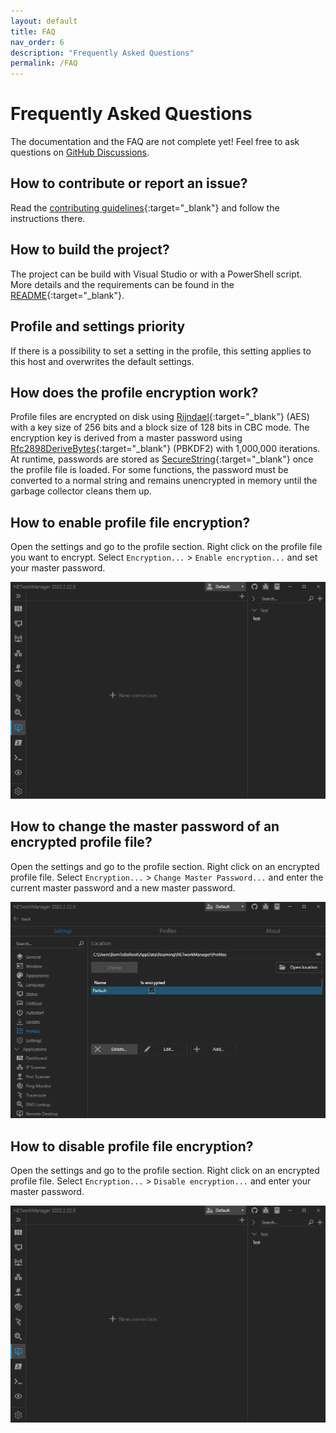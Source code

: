 ```yaml
---
layout: default
title: FAQ
nav_order: 6
description: "Frequently Asked Questions"
permalink: /FAQ
---
```


# Frequently Asked Questions
The documentation and the FAQ are not complete yet! Feel free to ask questions on [GitHub Discussions](https://github.com/BornToBeRoot/NETworkManager/discussions).

## How to contribute or report an issue?
Read the [contributing guidelines](https://github.com/BornToBeRoot/NETworkManager/blob/master/CONTRIBUTING.md){:target="_blank"} and follow the instructions there.

## How to build the project?
The project can be build with Visual Studio or with a PowerShell script. More details and the requirements can be found in the [README](https://github.com/BornToBeRoot/NETworkManager/blob/master/README.md#build){:target="_blank"}.

## Profile and settings priority
If there is a possibility to set a setting in the profile, this setting applies to this host and overwrites the default settings.

## How does the profile encryption work?
Profile files are encrypted on disk using [Rijndael](https://docs.microsoft.com/en-US/dotnet/api/system.security.cryptography.rijndaelmanaged?view=net-5.0){:target="_blank"} (AES) with a key size of 256 bits and a block size of 128 bits in CBC mode. The encryption key is derived from a master password using [Rfc2898DeriveBytes](https://docs.microsoft.com/en-US/dotnet/api/system.security.cryptography.rfc2898derivebytes?view=net-5.0){:target="_blank"} (PBKDF2) with 1,000,000 iterations. At runtime, passwords are stored as [SecureString](https://docs.microsoft.com/en-US/dotnet/api/system.security.securestring?view=net-5.0){:target="_blank"} once the profile file is loaded. For some functions, the password must be converted to a normal string and remains unencrypted in memory until the garbage collector cleans them up.

## How to enable profile file encryption?
Open the settings and go to the profile section. Right click on the profile file you want to encrypt. Select `Encryption...` > `Enable encryption...` and set your master password.

![ProfileFile_EnableEncryption](ProfileFile_EnableEncryption.gif)

## How to change the master password of an encrypted profile file?
Open the settings and go to the profile section. Right click on an encrypted profile file. Select `Encryption...` > `Change Master Password...` and enter the current master password and a new master password.

![ProfileFile_EnableEncryption](ProfileFile_ChangeMasterPassword.gif)

## How to disable profile file encryption?
Open the settings and go to the profile section. Right click on an encrypted profile file. Select `Encryption...` > `Disable encryption...` and enter your master password.

![ProfileFile_DisableEncryption](ProfileFile_DisableEncryption.gif)

